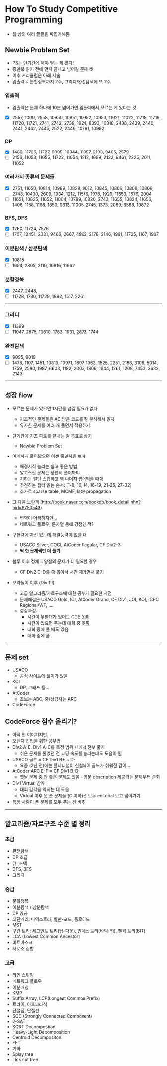 # How To Study Competitive Programming

* 웹 상의 여러 글들을 짜집기해둠

## Newbie Problem Set
* PS는 단기간에 해야 얻는 게 많다!
* 종만북 읽기 전에 먼저 끝내고 넘어갈 문제 셋
* 이후 커리큘럼은 아래 서술
* 입출력 ~ 분할정복까지 2주, 그리디/완전탐색에 또 2주

### 입출력
  * 입출력은 문제 하나에 10분 넘어가면 입출력에서 모르는 게 있다는 것
  * [x] 2557, 1000, 2558, 10950, 10951, 10952, 10953, 11021, 11022, 11718, 11719, 11720, 11721, 2741, 2742, 2739, 1924, 8393, 10818, 2438, 2439, 2440, 2441, 2442, 2445, 2522, 2446, 10991, 10992

### DP
  * [x] 1463, 11726, 11727, 9095, 10844, 11057, 2193, 9465, 2579
  * [ ] 2156, 11053, 11055, 11722, 11054, 1912, 1699, 2133, 9461, 2225, 2011, 11052

### 여러가지 종류의 문제들
  * [x] 2751, 11650, 10814, 10989, 10828, 9012, 10845, 10866, 10808, 10809, 2743, 10430, 2609, 1934, 1212, 11576, 1978, 1929, 11653, 1676, 2004
  * [ ] 11651, 10825, 11652, 11004, 10799, 10820, 2743, 11655, 10824, 11656, 1406, 1158, 1168, 1850, 9613, 11005, 2745, 1373, 2089, 6588, 10872

### BFS, DFS
  * [x] 1260, 11724, 7576
  * [ ] 1707, 10451, 2331, 9466, 2667, 4963, 2178, 2146, 1991, 11725, 1167, 1967

### 이분탐색 / 삼분탐색
  * [x] 10815
  * [ ] 1654, 2805, 2110, 10816, 11662

### 분할정복
  * [x] 2447, 2448,
  * [ ] 11728, 1780, 11729, 1992, 1517, 2261

--- 

### 그리디
  * [x] 11399
  * [ ] 11047, 2875, 10610, 1783, 1931, 2873, 1744

### 완전탐색
  * [x] 9095, 9019
  * [ ] 1476, 1107, 1451, 10819, 10971, 1697, 1963, 1525, 2251, 2186, 3108, 5014, 1759, 2580, 1987, 6603, 1182, 2003, 1806, 1644, 1261, 1208, 7453, 2632, 2143

***

## 성장 flow
* 모르는 문제가 있으면 1시간을 넘길 필요가 없다
  * 기초적인 문제들은 AC 받은 코드를 잘 분석해서 읽자
  * 유사한 문제를 여러 개 풀면서 적응하기
* 단기간에 기초 파트를 끝내는 걸 목표로 삼기
  * Newbie Problem Set
* 여기까지 풀어봤으면 이젠 종만북을 보자
  * 배경지식 늘리는 쉽고 좋은 방법
  * 알고스팟 문제는 당연히 풀어봐야
  * 기하는 일단 스킵하고 책 나머지 씹어먹을 때쯤
  * 추천하는 챕터 읽는 순서: [1-8, 10, 14, 16-19, 21-25, 27-32]
  * 추가로 sparse table, MCMF, lazy propagation
* 그 다음 노란책 (http://book.naver.com/bookdb/book_detail.nhn?bid=6750543)
  * 번역이 어색하지만...
  * 네트워크 플로우, 문자열 등에 강점인 책?

* 구현력에 자신 있는데 해결능력이 없을 때
  * USACO Silver, COCI, AtCoder Regular, CF Div2-3
  * **딱 한 문제씩만 더 풀기**
* 블루 이후 정체 :: 양질의 문제가 더 필요할 경우
  * CF Div2 C-D를 쭉 뽑아서 시간 재가면서 풀기
* 보라돌이 이후 (Div 1!!)
  * 고급 알고리즘/자료구조에 대한 공부가 필요한 시점
  * 문제해결은 USACO Gold, IOI, AtCoder Grand, CF Div1, JOI, KOI, ICPC Regional/WF, ....
  * 성장과정... 
    * 시간이 무한대가 있어도 CDE 못품
    * 시간이 있으면 푸는데 대회 중 못품
    * 대회 중에 풀 때도 있음
    * 대회 중에 품

---

## 문제 set
* USACO
  * 공식 사이트에 풀이가 있음
* KOI
  * DP, 그래프 등...
* AtCoder
  * 초보는 ABC, 중/상급자는 ARC
* CodeForce

## CodeForce 점수 올리기?
* 아직 먼 이야기지만...
* 오렌지 진입을 위한 공부법
* Div2 A-E, Div1 A-C를 특정 범위 내에서 전부 풀기
  * 쉬운 문제를 풀었던 건 코딩 속도를 늘리는데도 도움이 됨
* USACO 골드 = CF Div1 B+ ~ D-
  * 요즘 (2년 전)에는 플레티넘이 신설되어 골드가 쉬워진 감이...
* AtCoder ARC E-F = CF Div1 B-D
  * 옛날 문제 중 안 좋은 문제도 있음 - 영문 description 제공되는 문제부터 순회
* Div1 Virtual 참가
  * 대회 감각을 익히는 데 도움
  * Virtual 이후 못 푼 문제들 (C 이하)은 모두 editorial 보고 넘어가기
* 특정 사람이 푼 문제를 모두 푸는 건 비추

---

## 알고리즘/자료구조 수준 별 정리
### 초급
* 완전탐색
* DP 초급
* 큐, 스택
* DFS, BFS
* 그리디

### 중급
* 분할정복
* 이분탐색 / 삼분탐색
* DP 중급
* 최단거리: 다익스트라, 벨만-포드, 플로이드
* MST
* 구간 트리: 세그먼트 트리(탑-다운), 인덱스 트리(바텀-업), 팬윅 트리(BIT)
* LCA (Lowest Common Ancestor)
* 비트마스크
* 서로소 집합

### 고급
* 라인 스위핑
* 네트워크 플로우
* 이분매칭
* KMP
* Suffix Array, LCP(Longest Common Prefix)
* 트라이, 아호코라식
* 단절점, 단절선
* SCC (Strongly Connected Component)
* 2-SAT
* SQRT Decompostion
* Heavy-Light Decomposition
* Centroid Decompositon
* FFT
* 기하
* Splay tree
* Link cut tree